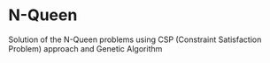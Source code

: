 # N-Queen
Solution of the N-Queen problems using CSP (Constraint Satisfaction Problem) approach and Genetic Algorithm
